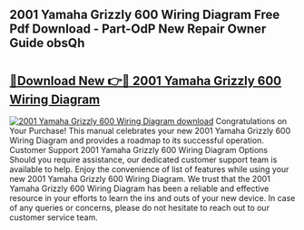 ## 2001 Yamaha Grizzly 600 Wiring Diagram Free Pdf Download - Part-OdP New Repair Owner Guide obsQh

# <h2><a href="http://dfquzai.blite.top/?on=2001+Yamaha+Grizzly+600+Wiring+Diagram">🔗Download New 👉🔴 2001 Yamaha Grizzly 600 Wiring Diagram</a></h2>

[![2001 Yamaha Grizzly 600 Wiring Diagram download](https://i.imgur.com/lujVjoI.png)](http://dfquzai.blite.top/?on=2001+Yamaha+Grizzly+600+Wiring+Diagram)
Congratulations on Your Purchase! This manual celebrates your new 2001 Yamaha Grizzly 600 Wiring Diagram and provides a roadmap to its successful operation. Customer Support 2001 Yamaha Grizzly 600 Wiring Diagram Options Should you require assistance, our dedicated customer support team is available to help. Enjoy the convenience of list of features while using your new 2001 Yamaha Grizzly 600 Wiring Diagram. We trust that the 2001 Yamaha Grizzly 600 Wiring Diagram has been a reliable and effective resource in your efforts to learn the ins and outs of your new device. In case of any queries or concerns, please do not hesitate to reach out to our customer service team.
